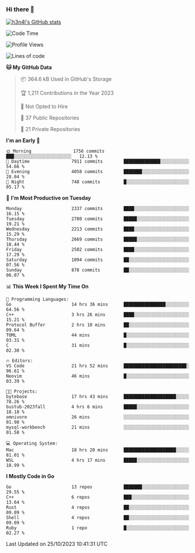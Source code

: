 ### Hi there 👋

[![h3n4l's GitHub stats](https://github-readme-stats.vercel.app/api?username=h3n4l&count_private=true&show_icons=true&theme=radical)](https://github.com/h3n4l/github-readme-stats)

<!--START_SECTION:waka-->
![Code Time](http://img.shields.io/badge/Code%20Time-1%2C649%20hrs%2028%20mins-blue)

![Profile Views](http://img.shields.io/badge/Profile%20Views-0-blue)

![Lines of code](https://img.shields.io/badge/From%20Hello%20World%20I%27ve%20Written-4.0%20million%20lines%20of%20code-blue)

**🐱 My GitHub Data** 

> 📦 364.6 kB Used in GitHub's Storage 
 > 
> 🏆 1,211 Contributions in the Year 2023
 > 
> 🚫 Not Opted to Hire
 > 
> 📜 37 Public Repositories 
 > 
> 🔑 21 Private Repositories 
 > 
**I'm an Early 🐤** 

```text
🌞 Morning                1756 commits        ███░░░░░░░░░░░░░░░░░░░░░░   12.13 % 
🌆 Daytime                7911 commits        ██████████████░░░░░░░░░░░   54.66 % 
🌃 Evening                4058 commits        ███████░░░░░░░░░░░░░░░░░░   28.04 % 
🌙 Night                  748 commits         █░░░░░░░░░░░░░░░░░░░░░░░░   05.17 % 
```
📅 **I'm Most Productive on Tuesday** 

```text
Monday                   2337 commits        ████░░░░░░░░░░░░░░░░░░░░░   16.15 % 
Tuesday                  2780 commits        █████░░░░░░░░░░░░░░░░░░░░   19.21 % 
Wednesday                2213 commits        ████░░░░░░░░░░░░░░░░░░░░░   15.29 % 
Thursday                 2669 commits        █████░░░░░░░░░░░░░░░░░░░░   18.44 % 
Friday                   2502 commits        ████░░░░░░░░░░░░░░░░░░░░░   17.29 % 
Saturday                 1094 commits        ██░░░░░░░░░░░░░░░░░░░░░░░   07.56 % 
Sunday                   878 commits         ██░░░░░░░░░░░░░░░░░░░░░░░   06.07 % 
```


📊 **This Week I Spent My Time On** 

```text
💬 Programming Languages: 
Go                       14 hrs 36 mins      ████████████████░░░░░░░░░   64.56 % 
C++                      3 hrs 26 mins       ████░░░░░░░░░░░░░░░░░░░░░   15.21 % 
Protocol Buffer          2 hrs 10 mins       ██░░░░░░░░░░░░░░░░░░░░░░░   09.64 % 
TOML                     44 mins             █░░░░░░░░░░░░░░░░░░░░░░░░   03.31 % 
C                        31 mins             █░░░░░░░░░░░░░░░░░░░░░░░░   02.30 % 

🔥 Editors: 
VS Code                  21 hrs 52 mins      ████████████████████████░   96.61 % 
Neovim                   46 mins             █░░░░░░░░░░░░░░░░░░░░░░░░   03.39 % 

🐱‍💻 Projects: 
bytebase                 17 hrs 43 mins      ████████████████████░░░░░   78.26 % 
bustub-2023fall          4 hrs 6 mins        █████░░░░░░░░░░░░░░░░░░░░   18.18 % 
omnivore                 26 mins             ░░░░░░░░░░░░░░░░░░░░░░░░░   01.98 % 
mysql-workbench          21 mins             ░░░░░░░░░░░░░░░░░░░░░░░░░   01.58 % 

💻 Operating System: 
Mac                      18 hrs 20 mins      ████████████████████░░░░░   81.01 % 
WSL                      4 hrs 17 mins       █████░░░░░░░░░░░░░░░░░░░░   18.99 % 
```

**I Mostly Code in Go** 

```text
Go                       13 repos            ███████░░░░░░░░░░░░░░░░░░   29.55 % 
C++                      6 repos             ███░░░░░░░░░░░░░░░░░░░░░░   13.64 % 
Rust                     4 repos             ██░░░░░░░░░░░░░░░░░░░░░░░   09.09 % 
Shell                    4 repos             ██░░░░░░░░░░░░░░░░░░░░░░░   09.09 % 
Ruby                     1 repo              █░░░░░░░░░░░░░░░░░░░░░░░░   02.27 % 
```




 Last Updated on 25/10/2023 10:41:31 UTC
<!--END_SECTION:waka-->

